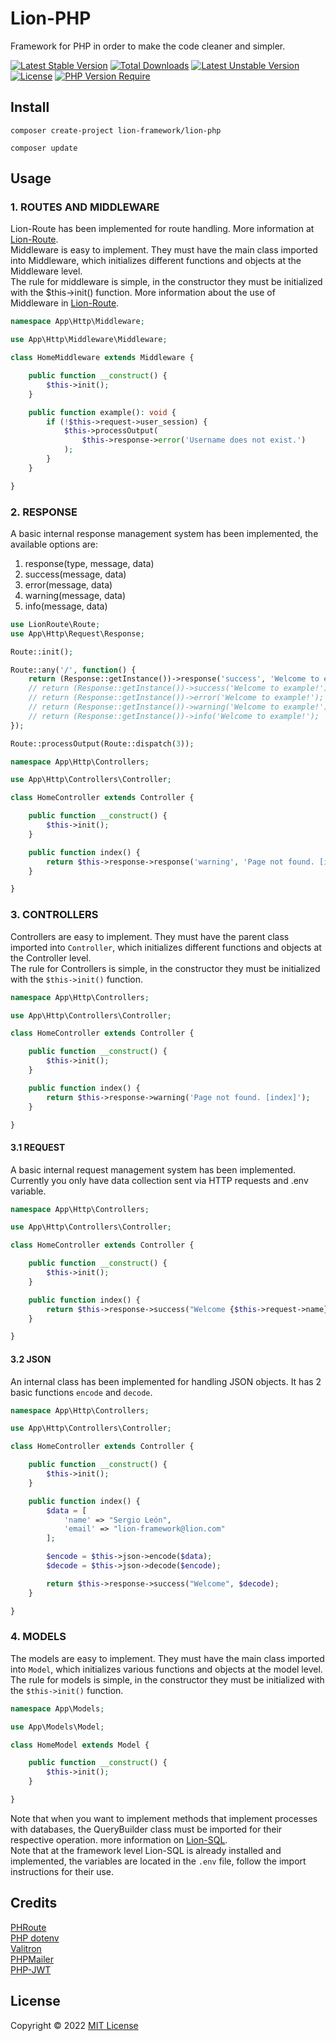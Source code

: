 # Lion-PHP
Framework for PHP in order to make the code cleaner and simpler.

[![Latest Stable Version](http://poser.pugx.org/lion-framework/lion-php/v)](https://packagist.org/packages/lion-framework/lion-php) [![Total Downloads](http://poser.pugx.org/lion-framework/lion-php/downloads)](https://packagist.org/packages/lion-framework/lion-php) [![Latest Unstable Version](http://poser.pugx.org/lion-framework/lion-php/v/unstable)](https://packagist.org/packages/lion-framework/lion-php) [![License](http://poser.pugx.org/lion-framework/lion-php/license)](https://packagist.org/packages/lion-framework/lion-php) [![PHP Version Require](http://poser.pugx.org/lion-framework/lion-php/require/php)](https://packagist.org/packages/lion-framework/lion-php)

## Install
```
composer create-project lion-framework/lion-php
```

```
composer update
```

## Usage
### 1. ROUTES AND MIDDLEWARE
Lion-Route has been implemented for route handling. More information at [Lion-Route](https://github.com/Sleon4/Lion-Route). <br>
Middleware is easy to implement. They must have the main class imported into Middleware, which initializes different functions and objects at the Middleware level. <br>
The rule for middleware is simple, in the constructor they must be initialized with the $this->init() function. More information about the use of Middleware in [Lion-Route](https://github.com/Sleon4/Lion-Route).
```php
namespace App\Http\Middleware;

use App\Http\Middleware\Middleware;

class HomeMiddleware extends Middleware {

	public function __construct() {
		$this->init();
	}

	public function example(): void {
		if (!$this->request->user_session) {
			$this->processOutput(
				$this->response->error('Username does not exist.')
			);
		}
	}

}
```

### 2. RESPONSE
A basic internal response management system has been implemented, the available options are:
1. response(type, message, data)
2. success(message, data)
3. error(message, data)
4. warning(message, data)
5. info(message, data)

```php
use LionRoute\Route;
use App\Http\Request\Response;

Route::init();

Route::any('/', function() {
	return (Response::getInstance())->response('success', 'Welcome to example!');
	// return (Response::getInstance())->success('Welcome to example!');
	// return (Response::getInstance())->error('Welcome to example!');
	// return (Response::getInstance())->warning('Welcome to example!');
	// return (Response::getInstance())->info('Welcome to example!');
});

Route::processOutput(Route::dispatch(3));
```

```php
namespace App\Http\Controllers;

use App\Http\Controllers\Controller;

class HomeController extends Controller {

	public function __construct() {
		$this->init();
	}

	public function index() {
		return $this->response->response('warning', 'Page not found. [index]');
	}

}
```

### 3. CONTROLLERS
Controllers are easy to implement. They must have the parent class imported into `Controller`, which initializes different functions and objects at the Controller level. <br>
The rule for Controllers is simple, in the constructor they must be initialized with the `$this->init()` function.
```php
namespace App\Http\Controllers;

use App\Http\Controllers\Controller;

class HomeController extends Controller {

	public function __construct() {
		$this->init();
	}

	public function index() {
		return $this->response->warning('Page not found. [index]');
	}

}
```

#### 3.1 REQUEST
A basic internal request management system has been implemented. Currently you only have data collection sent via HTTP requests and .env variable.
```php
namespace App\Http\Controllers;

use App\Http\Controllers\Controller;

class HomeController extends Controller {

	public function __construct() {
		$this->init();
	}

	public function index() {
		return $this->response->success("Welcome {$this->request->name} {$this->env->SERVER_URL}");
	}

}
```

#### 3.2 JSON
An internal class has been implemented for handling JSON objects. It has 2 basic functions `encode` and `decode`.
```php
namespace App\Http\Controllers;

use App\Http\Controllers\Controller;

class HomeController extends Controller {

	public function __construct() {
		$this->init();
	}

	public function index() {
		$data = [
			'name' => "Sergio León",
			'email' => "lion-framework@lion.com"
		];

		$encode = $this->json->encode($data);
		$decode = $this->json->decode($encode);

		return $this->response->success("Welcome", $decode);
	}

}
```

### 4. MODELS
The models are easy to implement. They must have the main class imported into `Model`, which initializes various functions and objects at the model level. <br>
The rule for models is simple, in the constructor they must be initialized with the `$this->init()` function.
```php
namespace App\Models;

use App\Models\Model;

class HomeModel extends Model {

	public function __construct() {
		$this->init();
	}

}
```

Note that when you want to implement methods that implement processes with databases, the QueryBuilder class must be imported for their respective operation. more information on [Lion-SQL](https://github.com/Sleon4/Lion-SQL). <br>
Note that at the framework level Lion-SQL is already installed and implemented, the variables are located in the `.env` file, follow the import instructions for their use.

## Credits
[PHRoute](https://github.com/mrjgreen/phroute) <br>
[PHP dotenv](https://github.com/vlucas/phpdotenv) <br>
[Valitron](https://github.com/vlucas/valitron) <br>
[PHPMailer](https://github.com/PHPMailer/PHPMailer) <br>
[PHP-JWT](https://github.com/firebase/php-jwt)

## License
Copyright © 2022 [MIT License](https://github.com/Sleon4/Lion-PHP/blob/main/LICENSE)